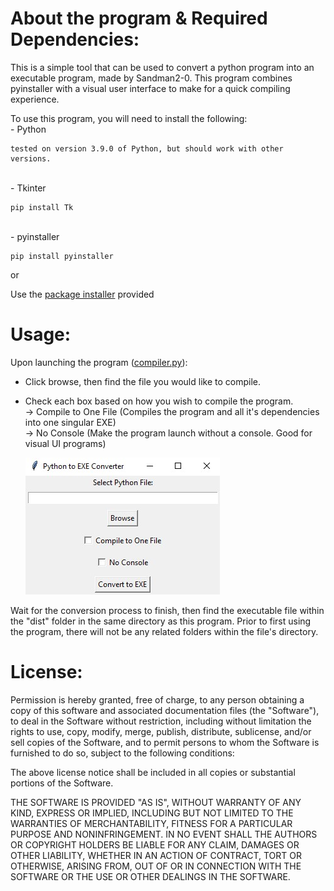 # About the program & Required Dependencies:

This is a simple tool that can be used to convert a python program into an executable program, made by Sandman2-0.
This program combines pyinstaller with a visual user interface to make for a quick compiling experience.

To use this program, you will need to install the following:
<br/>- Python

    tested on version 3.9.0 of Python, but should work with other versions.

<br/>- Tkinter

    pip install Tk
<br/>- pyinstaller

    pip install pyinstaller

or 

Use the [package installer](https://github.com/Sandman2-0/PythonToExe/blob/main/package_installer.py) provided

# Usage:

Upon launching the program ([compiler.py](https://github.com/Sandman2-0/PythonToExe/blob/main/compiler.py)):
- Click browse, then find the file you would like to compile.
- Check each box based on how you wish to compile the program.
    <br/>-> Compile to One File (Compiles the program and all it's dependencies into one singular EXE)
    <br/>-> No Console (Make the program launch without a console. Good for visual UI programs)

  ![alt text](https://github.com/Sandman2-0/PythonToExe/blob/main/preview.jpg)

Wait for the conversion process to finish, then find the executable file within the "dist" folder in the same directory as this program.
Prior to first using the program, there will not be any related folders within the file's directory.

# License:

Permission is hereby granted, free of charge, to any person obtaining a copy of this software and associated documentation files (the "Software"), to deal in the Software without restriction, including without limitation the rights to use, copy, modify, merge, publish, distribute, sublicense, and/or sell copies of the Software, and to permit persons to whom the Software is furnished to do so, subject to the following conditions:

The above license notice shall be included in all copies or substantial portions of the Software.

THE SOFTWARE IS PROVIDED "AS IS", WITHOUT WARRANTY OF ANY KIND, EXPRESS OR IMPLIED, INCLUDING BUT NOT LIMITED TO THE WARRANTIES OF MERCHANTABILITY, FITNESS FOR A PARTICULAR PURPOSE AND NONINFRINGEMENT. IN NO EVENT SHALL THE AUTHORS OR COPYRIGHT HOLDERS BE LIABLE FOR ANY CLAIM, DAMAGES OR OTHER LIABILITY, WHETHER IN AN ACTION OF CONTRACT, TORT OR OTHERWISE, ARISING FROM, OUT OF OR IN CONNECTION WITH THE SOFTWARE OR THE USE OR OTHER DEALINGS IN THE SOFTWARE.
